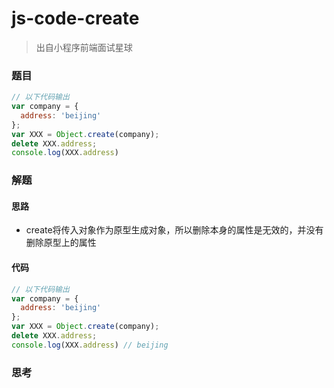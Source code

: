 # js-code-create

> 出自小程序前端面试星球

### 题目

```javascript
// 以下代码输出
var company = {
  address: 'beijing'
};
var XXX = Object.create(company);
delete XXX.address;
console.log(XXX.address)
```



### 解题

#### 思路

* create将传入对象作为原型生成对象，所以删除本身的属性是无效的，并没有删除原型上的属性

#### 代码

```javascript
// 以下代码输出
var company = {
  address: 'beijing'
};
var XXX = Object.create(company);
delete XXX.address;
console.log(XXX.address) // beijing
```



### 思考

